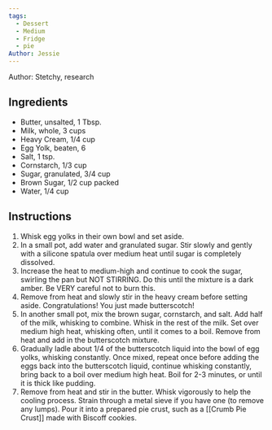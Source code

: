 ```yaml
---
tags:
  - Dessert
  - Medium
  - Fridge
  - pie
Author: Jessie
---
```

Author: Stetchy, research
## Ingredients

- Butter, unsalted, 1 Tbsp.
- Milk, whole, 3 cups
- Heavy Cream, 1/4 cup
- Egg Yolk, beaten, 6
- Salt, 1 tsp.
- Cornstarch, 1/3 cup
- Sugar, granulated, 3/4 cup
- Brown Sugar, 1/2 cup packed
- Water, 1/4 cup
## Instructions

1. Whisk egg yolks in their own bowl and set aside.
2. In a small pot, add water and granulated sugar. Stir slowly and gently with a silicone spatula over medium heat until sugar is completely dissolved.
3. Increase the heat to medium-high and continue to cook the sugar, swirling the pan but NOT STIRRING. Do this until the mixture is a dark amber. Be VERY careful not to burn this.
4. Remove from heat and slowly stir in the heavy cream before setting aside. Congratulations! You just made butterscotch!
5. In another small pot, mix the brown sugar, cornstarch, and salt. Add half of the milk, whisking to combine. Whisk in the rest of the milk. Set over medium high heat, whisking often, until it comes to a boil. Remove from heat and add in the butterscotch mixture.
6. Gradually ladle about 1/4 of the butterscotch liquid into the bowl of egg yolks, whisking constantly. Once mixed, repeat once before adding the eggs back into the butterscotch liquid, continue whisking constantly, bring back to a boil over medium high heat. Boil for 2-3 minutes, or until it is thick like pudding.
7. Remove from heat and stir in the butter. Whisk vigorously to help the cooling process. Strain through a metal sieve if you have one (to remove any lumps). Pour it into a prepared pie crust, such as a [[Crumb Pie Crust]] made with Biscoff cookies.
